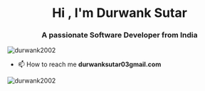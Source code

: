 <h1 align="center">Hi , I'm Durwank Sutar</h1>
<h3 align="center">A passionate Software Developer from India</h3>


<p align="left"> <img src="https://komarev.com/ghpvc/?username=durwank2002&label=Profile%20views&color=0e75b6&style=flat" alt="durwank2002" /> </p>



- 📫 How to reach me **durwanksutar03gmail.com**

<p><img align="center" src="https://github-readme-stats.vercel.app/api/top-langs?username=durwank2002&show_icons=true&locale=en&layout=compact" alt="durwank2002" /></p>
